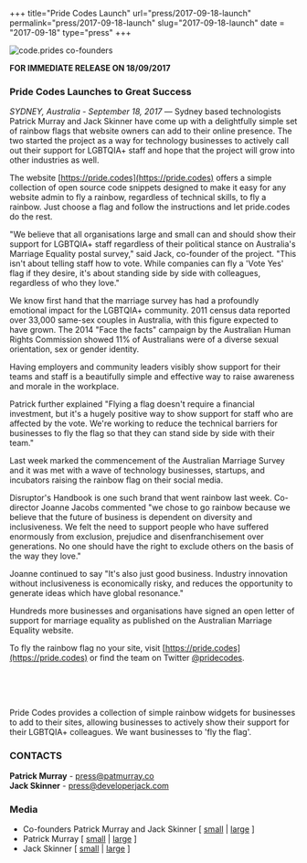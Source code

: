 +++
title="Pride Codes Launch"
url="press/2017-09-18-launch"
permalink="press/2017-09-18-launch"
slug="2017-09-18-launch"
date = "2017-09-18"
type="press"
+++

![code.prides co-founders](/img/press/cofounders_header.jpg)

**FOR IMMEDIATE RELEASE ON 18/09/2017**

### Pride Codes Launches to Great Success

*SYDNEY, Australia - September 18, 2017* — Sydney based technologists Patrick Murray and Jack Skinner have come up with a delightfully simple set of rainbow flags that website owners can add to their online presence. The two started the project as a way for technology businesses to actively call out their support for LGBTQIA+ staff and hope that the project will grow into other industries as well.

The website [https://pride.codes](https://pride.codes) offers a simple collection of open source code snippets designed to make it easy for any website admin to fly a rainbow, regardless of technical skills, to fly a rainbow. Just choose a flag and follow the instructions and let pride.codes do the rest.

"We believe that all organisations large and small can and should show their support for LGBTQIA+ staff regardless of their political stance on Australia's Marriage Equality postal survey," said Jack, co-founder of the project. "This isn't about telling staff how to vote. While companies can fly a 'Vote Yes' flag if they desire, it's about standing side by side with colleagues, regardless of who they love."

We know first hand that the marriage survey has had a profoundly emotional impact for the LGBTQIA+ community. 2011 census data reported over 33,000 same-sex couples in Australia, with this figure expected to have grown.  The 2014 "Face the facts" campaign by the Australian Human Rights Commission showed 11% of Australians were of a diverse sexual orientation, sex or gender identity.

Having employers and community leaders visibly show support for their teams and staff is a beautifully simple and effective way to raise awareness and morale in the workplace.

Patrick further explained "Flying a flag doesn't require a financial investment, but it's a hugely positive way to show support for staff who are affected by the vote. We're working to reduce the technical barriers for businesses to fly the flag so that they can stand side by side with their team."

Last week marked the commencement of the Australian Marriage Survey and it was met with a wave of technology businesses, startups, and incubators raising the rainbow flag on their social media.

Disruptor's Handbook is one such brand that went rainbow last week. Co-director Joanne Jacobs commented "we chose to go rainbow because we believe that the future of business is dependent on diversity and inclusiveness. We felt the need to support people who have suffered enormously from exclusion, prejudice and disenfranchisement over generations. No one should have the right to exclude others on the basis of the way they love."

Joanne continued to say "It's also just good business. Industry innovation without inclusiveness is economically risky, and reduces the opportunity to generate ideas which have global resonance."

Hundreds more businesses and organisations have signed an open letter of support for marriage equality as published on the Australian Marriage Equality website.

To fly the rainbow flag no your site, visit [https://pride.codes](https://pride.codes) or find the team on Twitter [@pridecodes](https://www.twitter.com/pridecodes).

<br>
<br>
<br>

Pride Codes provides a collection of simple rainbow widgets for businesses to add to their sites, allowing businesses to actively show their support for their LGBTQIA+ colleagues. We want businesses to 'fly the flag'.


### CONTACTS  

**Patrick Murray** - press@patmurray.co      
**Jack Skinner** - press@developerjack.com      

### Media

 * Co-founders Patrick Murray and Jack Skinner [ [small](/img/press/cofounders_web.jpg) | [large](/img/press/cofounders.jpg) ]
 * Patrick Murray [ [small](/img/press/patrick_web.jpg) | [large](/img/press/cofounders.jpg) ]
 * Jack Skinner [ [small](/img/press/jack_web.jpg) | [large](/img/press/jack.jpg) ]

